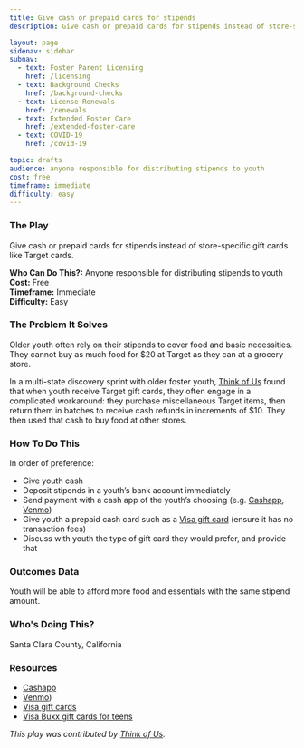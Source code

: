 ```yaml
---
title: Give cash or prepaid cards for stipends
description: Give cash or prepaid cards for stipends instead of store-specific gift cards like Target cards.

layout: page
sidenav: sidebar
subnav:
  - text: Foster Parent Licensing
    href: /licensing
  - text: Background Checks
    href: /background-checks
  - text: License Renewals
    href: /renewals
  - text: Extended Foster Care
    href: /extended-foster-care
  - text: COVID-19
    href: /covid-19

topic: drafts
audience: anyone responsible for distributing stipends to youth
cost: free
timeframe: immediate
difficulty: easy
---
```



### The Play

Give cash or prepaid cards for stipends instead of store-specific gift cards like Target cards.

**Who Can Do This?:**
Anyone responsible for distributing stipends to youth<br />
**Cost:**
Free<br />
**Timeframe:**
Immediate<br />
**Difficulty:**
Easy<br />

### The Problem It Solves

Older youth often rely on their stipends to cover food and basic necessities. They cannot buy as much food for $20 at Target as they can at a grocery store. 

In a multi-state discovery sprint with older foster youth, [Think of Us](https://www.thinkof-us.org) found that when youth receive Target gift cards, they often engage in a complicated workaround: they purchase miscellaneous Target items, then return them in batches to receive cash refunds in increments of $10. They then used that cash to buy food at other stores.

### How To Do This

In order of preference:
* Give youth cash
* Deposit stipends in a youth’s bank account immediately
* Send payment with a cash app of the youth’s choosing (e.g. [Cashapp](https://cash.app/), [Venmo](https://venmo.com/about/product/))
* Give youth a prepaid cash card such as a [Visa gift card](https://usa.visa.com/pay-with-visa/find-card/get-prepaid-card) (ensure it has no transaction fees)
* Discuss with youth the type of gift card they would prefer, and provide that


### Outcomes Data

Youth will be able to afford more food and essentials with the same stipend amount.

### Who's Doing This?

Santa Clara County, California

### Resources

* [Cashapp](https://cash.app/)
* [Venmo](https://venmo.com/about/product/))
* [Visa gift cards](https://usa.visa.com/pay-with-visa/find-card/get-prepaid-card)
* [Visa Buxx gift cards for teens](https://usa.visa.com/pay-with-visa/cards/prepaid-cards/buxx-card.html)

*This play was contributed by [Think of Us](https://thinkof-us.org).*